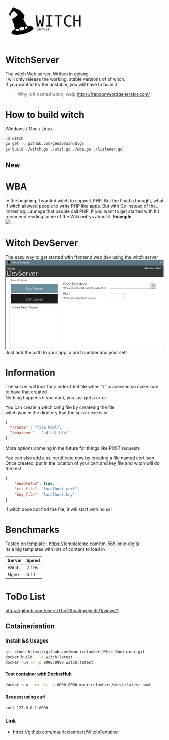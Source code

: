 <img width="50%" src="https://raw.githubusercontent.com/TboOffical/WitchServer/main/logo.png">

# WitchServer
The witch Web server, Written in golang<br>
I will only release the working, stable versions of of witch.<br>
If you want to try the unstable, you will have to build it.<br>
> Why is it named witch, welp https://randomwordgenerator.com/

# How to build witch
Windows / Mac / Linux
```bash
cd witch
go get -u github.com/gen2brain/dlgs
go build ./witch.go ./util.go ./wba.go ./listener.go
```
## New
# WBA
In the begining, I wanted witch to support PHP. But the I had a thought, what if witch
allowed people to write PHP like apps. But with Go instead of the... Intresting, Launage that people call PHP.
If you want to get started with It I recomend reading some of the Wiki entrys about it. 
**Example**
<br>
<img width="50%" src="https://i.imgur.com/74ePnNf.png">

# Witch DevServer
The easy way to get started with frontend web dev using the witch server
<img src="https://raw.githubusercontent.com/TboOffical/WitchServer/main/DevServer.png"><br>
Just add the path to your app, a port number and your set!

# Information
The server will look for a index.html
file when "/" is acessed so make sure to have that created<br>
Nothing happens if you dont, you just get a error

You can create a witch cofig file by createing the file<br>
witch.json in the dirictory that the server exe is in.

```json
{
  "/route" : "file.html",
  "/whatever" : "sdfsdf.html"
}
```
More options comeing in the future for things like
POST requests<br>

You can also add a ssl certificate now by creating a file
named cert.json<br>
Once created, put in the location of your cert and key file and witch will do the rest
```json
{
    "enableTLS": true,
    "crt_file": "localhost.cert",
    "key_file": "localhost.key"
}
```
if witch dose not find the file, it will start with no ssl

# Benchmarks

Tested on template : https://templatemo.com/tm-565-onix-digital<br>
Its a big templates with lots of content to load in

<table>
  <thead>
    <tr>
      <th>Server</th>
      <th>Speed</th>
    </tr>
  </thead>
  <tbody>
    <tr>
      <td>Witch</td>
      <td>2.19s</td>
    </tr>
    <tr>
      <td>Nginx</td>
      <td>3.11</td>
    </tr>
  </tbody>
</table>

# ToDo List
https://github.com/users/TboOffical/projects/1/views/1

## Cotainerisation

### Install && Usages

```bash
git clone https://github.com/mauricelambert/WitchContainer.git
docker build . -t witch:latest
docker run -d -p 8000:8000 witch:latest
```

#### Test container with DockerHub

```bash
docker run --rm -it -p 8000:8000 mauricelambert/witch:latest bash
```

#### Request using curl

```bash
curl 127.0.0.1:8000
```

### Link

 - https://github.com/mauricelambert/WitchContainer
